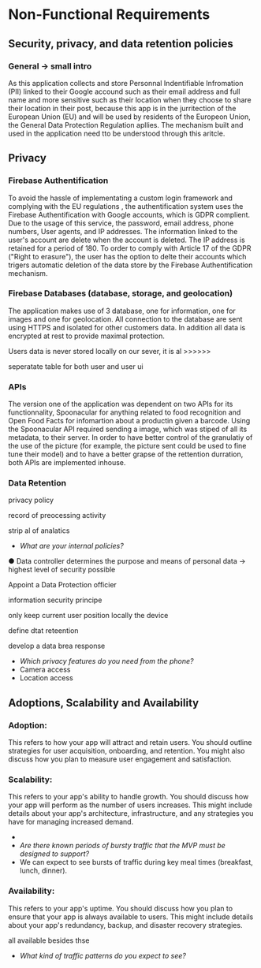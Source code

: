 # Non-Functional Requirements

## Security, privacy, and data retention policies

### General -> small intro

As this application collects and store Personnal Indentifiable Infromation (PII) linked to their Google accound such as their email address and full name and more sensitive such as their location when they choose to share their location in their post, because this app is in the jurritection of the European Union (EU) and will be used by residents of the Europeon Union, the General Data Protection Regulation apllies. The mechanism built and used in the application need tto be understood through this aritcle.


## Privacy



### Firebase Authentification
 
To avoid the hassle of implementating a custom login framework and complying with the EU regulations , the authentification system uses the Firebase Authentification with Google accounts, which is GDPR complient. Due to the usage of this service, the password, email address, phone numbers, User agents, and IP addresses. The information linked to the user's account are delete when the account is deleted. The IP address is retained for a period of 180. To order to comply with Article 17 of the GDPR ("Right to erasure"), the user has the option to delte their accounts which trigers automatic deletion of the data store by the Firebase Authentification mechanism.


### Firebase Databases (database, storage, and geolocation)
The application makes use of 3 database, one for information, one for images and one for geolocation. All connection to the database are sent using HTTPS and isolated for other customers data. In addition all data is encrypted at rest to provide maximal protection. 



Users data is never stored locally on our sever, it is al >>>>>>

seperatate table for both user and user ui


### APIs

The version one of the application was dependent on two APIs for its functionnality, Spoonacular for anything related to food recognition and Open Food Facts for infomartion about a productin given a barcode. Using the Spoonacular API required sending a image, which was stiped of all its metadata, to their server. In order to have better control of the granulatiy of the use of the picture (for example, the picture sent could be used to fine tune their model) and to have a better grapse of the rettention durration, both APIs are implemented inhouse.


### Data Retention

privacy policy

record of preocessing activity

strip al of analatics


- *What are your internal policies?*

● Data controller determines the purpose and means of personal data -> highest level of security possible

Appoint a Data Protection officier

information security principe

only keep current user position locally the device

define dtat reteention

develop a data brea response

- *Which privacy features do you need from the phone?*
- Camera access
- Location access

## Adoptions, Scalability and Availability

### Adoption:

This refers to how your app will attract and retain users. You should outline strategies for user acquisition, onboarding, and retention. You might also discuss how you plan to measure user engagement and satisfaction.

### Scalability:

This refers to your app's ability to handle growth. You should discuss how your app will perform as the number of users increases. This might include details about your app's architecture, infrastructure, and any strategies you have for managing increased demand.

- 
- *Are there known periods of bursty traffic that the MVP must be designed to support?*
- We can expect to see bursts of traffic during key meal times (breakfast, lunch, dinner).

### Availability:

This refers to your app's uptime. You should discuss how you plan to ensure that your app is always available to users. This might include details about your app's redundancy, backup, and disaster recovery strategies.

all available besides thse

- *What kind of traffic patterns do you expect to see?*